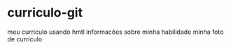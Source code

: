 # curriculo-git
meu curriculo usando hmtl 
informacões sobre minha habilidade
minha foto de currículo 
